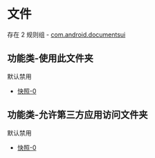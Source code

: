 # 文件

存在 2 规则组 - [com.android.documentsui](/src/apps/com.android.documentsui.ts)

## 功能类-使用此文件夹

默认禁用

- [快照-0](https://i.gkd.li/import/13916082)

## 功能类-允许第三方应用访问文件夹

默认禁用

- [快照-0](https://i.gkd.li/import/13801468)
